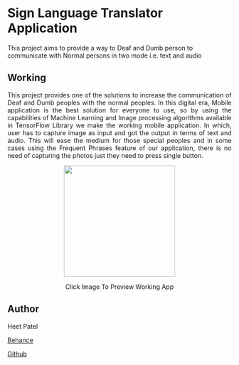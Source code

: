# Sign Language Translator Application
This project aims to provide a way to Deaf and Dumb person to communicate with Normal persons in two mode i.e. text and audio

## Working
<p align="justify">This project provides one of the solutions to increase the
communication of Deaf and Dumb peoples with the normal
peoples. In this digital era, Mobile application is the best
solution for everyone to use, so by using the capabilities of
Machine Learning and Image processing algorithms available
in TensorFlow Library we make the working mobile
application. In which, user has to capture image as input and
got the output in terms of text and audio. This will ease the
medium for those special peoples and in some cases using
the Frequent Phrases feature of our application, there is no
need of capturing the photos just they need to press single
button.</p>
<div width="1000" height="1000" align="center">
<a href="https://drive.google.com/uc?export=view&id=1Ln6ygs-BN-2vKoM2-mVRKX12wX_T4p-5" style="align:right"><img src="https://drive.google.com/uc?id=1ClpDp9EduigIOBav7KNeiv9_CP2sgJuG" align="center" height="250" width="250" ></a>
<p>Click Image To Preview Working App</p>
</div>

## Author
Heet Patel

<a href="https://www.behance.net/heetpatel6">Behance</a>

<a href="https://github.com/heet-1011/">Github</a>

